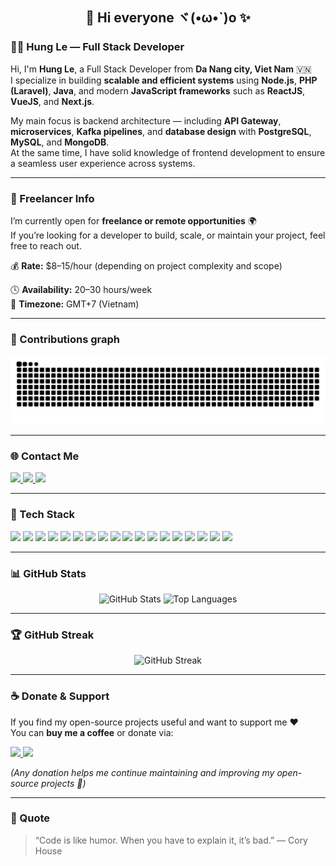 <h2 align="center">👋 Hi everyone ヾ(•ω•`)o ✨</h2>

### 👨‍💻 Hung Le — Full Stack Developer

Hi, I'm **Hung Le**, a Full Stack Developer from **Da Nang city, Viet Nam** 🇻🇳  
I specialize in building **scalable and efficient systems** using **Node.js**, **PHP (Laravel)**, **Java**, and modern **JavaScript frameworks** such as **ReactJS**, **VueJS**, and **Next.js**.

My main focus is backend architecture — including **API Gateway**, **microservices**, **Kafka pipelines**, and **database design** with **PostgreSQL**, **MySQL**, and **MongoDB**.  
At the same time, I have solid knowledge of frontend development to ensure a seamless user experience across systems.

---

### 💼 Freelancer Info

I’m currently open for **freelance or remote opportunities** 🌍  
If you’re looking for a developer to build, scale, or maintain your project, feel free to reach out.

💰 **Rate:** $8–15/hour (depending on project complexity and scope)

🕓 **Availability:** 20–30 hours/week  
📅 **Timezone:** GMT+7 (Vietnam)

---

### 🚀 Contributions graph

<picture>
  <source
    media="(prefers-color-scheme: dark)"
    srcset="https://raw.githubusercontent.com/platane/snk/output/github-contribution-grid-snake-dark.svg"
  />
  <source
    media="(prefers-color-scheme: light)"
    srcset="https://raw.githubusercontent.com/platane/snk/output/github-contribution-grid-snake.svg"
  />
  <img
    alt="github contribution grid snake animation"
    src="https://raw.githubusercontent.com/platane/snk/output/github-contribution-grid-snake.svg"
  />
</picture>

---

### 🌐 Contact Me
<p align="left">
  <a href="https://www.facebook.com/hungle.real" target="_blank">
    <img src="https://img.shields.io/badge/Facebook-%231877F2.svg?logo=Facebook&logoColor=white"/>
  </a>
  <a href="https://www.linkedin.com/in/hungle-tech/" target="_blank">
    <img src="https://img.shields.io/badge/LinkedIn-%230077B5.svg?logo=linkedin&logoColor=white"/>
  </a>
  <a href="mailto:hungle.tech@gmail.com">
    <img src="https://img.shields.io/badge/Email-D14836?logo=gmail&logoColor=white"/>
  </a>
</p>

---

### 🧠 Tech Stack
<p align="left">
  <img src="https://img.shields.io/badge/Node.js-6DA55F?logo=node.js&logoColor=white"/>
  <img src="https://img.shields.io/badge/NestJS-E0234E?logo=nestjs&logoColor=white"/>
  <img src="https://img.shields.io/badge/Express.js-000000?logo=express&logoColor=white"/>
  <img src="https://img.shields.io/badge/Java-orange?logo=openjdk&logoColor=white"/>
  <img src="https://img.shields.io/badge/PHP-777BB4?logo=php&logoColor=white"/>
  <img src="https://img.shields.io/badge/Laravel-FF2D20?logo=laravel&logoColor=white"/>
  <img src="https://img.shields.io/badge/React-20232A?logo=react&logoColor=61DAFB"/>
  <img src="https://img.shields.io/badge/Vue.js-35495E?logo=vuedotjs&logoColor=4FC08D"/>
  <img src="https://img.shields.io/badge/Next.js-000000?logo=nextdotjs&logoColor=white"/>
  <img src="https://img.shields.io/badge/TailwindCSS-38B2AC?logo=tailwindcss&logoColor=white"/>
  <img src="https://img.shields.io/badge/PostgreSQL-316192?logo=postgresql&logoColor=white"/>
  <img src="https://img.shields.io/badge/MySQL-4479A1?logo=mysql&logoColor=white"/>
  <img src="https://img.shields.io/badge/MongoDB-4EA94B?logo=mongodb&logoColor=white"/>
  <img src="https://img.shields.io/badge/Redis-DC382D?logo=redis&logoColor=white"/>
  <img src="https://img.shields.io/badge/Kafka-231F20?logo=apachekafka&logoColor=white"/>
  <img src="https://img.shields.io/badge/Docker-2496ED?logo=docker&logoColor=white"/>
  <img src="https://img.shields.io/badge/AWS-232F3E?logo=amazonaws&logoColor=white"/>
  <img src="https://img.shields.io/badge/REST%20API-02569B?logo=api&logoColor=white"/>
</p>

---

### 📊 GitHub Stats
<p align="center">
  <img src="https://github-readme-stats.vercel.app/api?username=hunglv-fs&show_icons=true&theme=radical" alt="GitHub Stats" height="150"/>
  <img src="https://github-readme-stats.vercel.app/api/top-langs/?username=hunglv-fs&layout=compact&theme=radical" alt="Top Languages" height="150"/>
</p>

---

### 🏆 GitHub Streak
<p align="center">
  <img src="https://streak-stats.demolab.com?user=hunglv-fs&theme=radical&border_radius=10" alt="GitHub Streak"/>
</p>

---

### ☕ Donate & Support

If you find my open-source projects useful and want to support me ❤️  
You can **buy me a coffee** or donate via:

<p align="left">
  <a href="https://www.paypal.me/yourpaypal" target="_blank">
    <img src="https://img.shields.io/badge/PayPal-00457C?logo=paypal&logoColor=white"/>
  </a>
  <a href="https://imgur.com/your-momo-qrcode-link" target="_blank">
    <img src="https://img.shields.io/badge/MoMo-EF1A47?logo=mocha&logoColor=white"/>
  </a>
</p>

*(Any donation helps me continue maintaining and improving my open-source projects 🙏)*

---

### 📝 Quote
> “Code is like humor. When you have to explain it, it’s bad.” — Cory House

